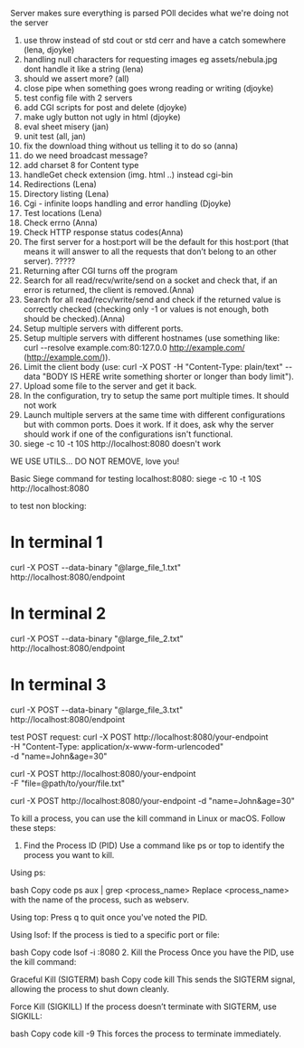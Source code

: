 Server makes sure everything is parsed
POll decides what we're doing not the server

1. use throw instead of std cout or std cerr and have a catch somewhere (lena, djoyke)
2. handling null characters for requesting images eg assets/nebula.jpg dont handle it like a string (lena)
3. should we assert more? (all)
4. close pipe when something goes wrong reading or writing (djoyke)
5. test config file with 2 servers
6. add CGI scripts for post and delete (djoyke)
7. make ugly button not ugly in html (djoyke)
8. eval sheet misery (jan)
9. unit test (all, jan)
10. fix the download thing without us telling it to do so (anna)
11. do we need broadcast message?
12. add charset 8 for Content type
13. handleGet check extension (img. html ..) instead cgi-bin
14. Redirections (Lena)
15. Directory listing (Lena)
16. Cgi - infinite loops handling and error handling (Djoyke)
17. Test locations (Lena)
18. Check errno (Anna)
19. Check HTTP response status codes(Anna)
20. The first server for a host:port will be the default for this host:port (that means
it will answer to all the requests that don’t belong to an other server). ?????
21. Returning after CGI turns off the program
23. Search for all read/recv/write/send on a socket and check that, if an error is returned, the client is removed.(Anna)
24. Search for all read/recv/write/send and check if the returned value is correctly checked (checking only -1 or values is not enough, both should be checked).(Anna)
25. Setup multiple servers with different ports.
26. Setup multiple servers with different hostnames (use something like: curl --resolve example.com:80:127.0.0 http://example.com/ (http://example.com/)).
27. Limit the client body (use: curl -X POST -H "Content-Type: plain/text" --data "BODY IS HERE write something shorter or longer than body limit").
29. Upload some file to the server and get it back.
30. In the configuration, try to setup the same port multiple times. It should not work
31. Launch multiple servers at the same time with different configurations but with common ports. Does it work. If it does, ask why the server should work if one of the configurations isn't functional. 
32. siege -c 10 -t 10S http://localhost:8080 doesn't work


WE USE UTILS... DO NOT REMOVE, love you!


Basic Siege command for testing localhost:8080:
siege -c 10 -t 10S http://localhost:8080

to test non blocking:
# In terminal 1
curl -X POST --data-binary "@large_file_1.txt" http://localhost:8080/endpoint
# In terminal 2
curl -X POST --data-binary "@large_file_2.txt" http://localhost:8080/endpoint
# In terminal 3
curl -X POST --data-binary "@large_file_3.txt" http://localhost:8080/endpoint


test POST request:
curl -X POST http://localhost:8080/your-endpoint \
     -H "Content-Type: application/x-www-form-urlencoded" \
     -d "name=John&age=30"

curl -X POST http://localhost:8080/your-endpoint \
     -F "file=@path/to/your/file.txt"

curl -X POST http://localhost:8080/your-endpoint -d "name=John&age=30"


To kill a process, you can use the kill command in Linux or macOS. Follow these steps:

1. Find the Process ID (PID)
Use a command like ps or top to identify the process you want to kill.

Using ps:

bash
Copy code
ps aux | grep <process_name>
Replace <process_name> with the name of the process, such as webserv.

Using top: Press q to quit once you've noted the PID.

Using lsof: If the process is tied to a specific port or file:

bash
Copy code
lsof -i :8080
2. Kill the Process
Once you have the PID, use the kill command:

Graceful Kill (SIGTERM)
bash
Copy code
kill <PID>
This sends the SIGTERM signal, allowing the process to shut down cleanly.

Force Kill (SIGKILL)
If the process doesn’t terminate with SIGTERM, use SIGKILL:

bash
Copy code
kill -9 <PID>
This forces the process to terminate immediately.